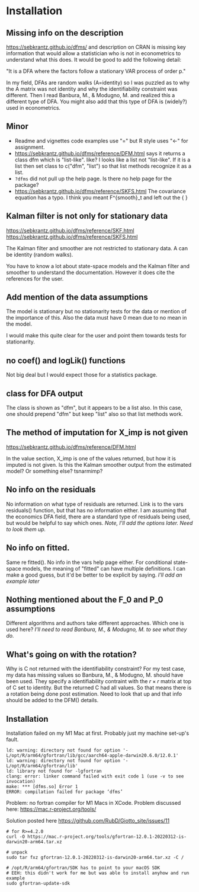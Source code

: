 # Installation
## Missing info on the description

https://sebkrantz.github.io/dfms/ and description on CRAN is missing key information that would allow a statistician who is not in econometrics to understand what this does. It would be good to add the following detail:

"It is a DFA where the factors follow a stationary VAR process of order p."

In my field, DFAs are random walks (A=identity) so I was puzzled as to why the A matrix was not identity and why the identifiability constraint was different. Then I read Banbura, M., & Modugno, M. and realized this a different type of DFA. You might also add that this type of DFA is (widely?) used in econometrics.


## Minor

-  Readme and vignettes code examples use "=" but R style uses "<-" for assignment.
-  https://sebkrantz.github.io/dfms/reference/DFM.html says it returns a class dfm which is "list-like". like? I looks like a list not "list-like". If it is a list then set class to c("dfm", "list") so that list methods recognize it as a list.
-  `?dfms` did not pull up the help page. Is there no help page for the package?
-  https://sebkrantz.github.io/dfms/reference/SKFS.html
The covariance equation has a typo. I think you meant F^{smooth}_t and left out the { }


## Kalman filter is not only for stationary data

https://sebkrantz.github.io/dfms/reference/SKF.html
https://sebkrantz.github.io/dfms/reference/SKFS.html

The Kalman filter and smoother are not restricted to stationary data. A can be identity (random walks).

You have to know a lot about state-space models and the Kalman filter and smoother to understand the documentation. However it does cite the references for the user.

## Add mention of the data assumptions

The model is stationary but no stationarity tests for the data or mention of the importance of this. Also the data must have 0 mean due to no mean in the model.

I would make this quite clear for the user and point them towards tests for stationarity.

## no coef() and logLik() functions

Not big deal but I would expect those for a statistics package.

## class for DFA output

The class is shown as "dfm", but it appears to be a list also. In this case, one should prepend "dfm" but keep "list" also so that list methods work.

## The method of imputation for X_imp is not given

https://sebkrantz.github.io/dfms/reference/DFM.html

In the value section, X_imp is one of the values returned, but how it is imputed is not given. Is this the Kalman smoother output from the estimated model? Or something else? tsnarmimp?

## No info on the residuals

No information on what type of residuals are returned. Link is to the vars residuals() function, but that has no information either. I am assuming that the economics DFA field, there are a standard type of residuals being used, but would be helpful to say which ones. *Note, I'll add the options later. Need to look them up.*

## No info on fitted.

Same re fitted(). No info in the vars help page either. For conditional state-space models, the meaning of "fitted" can have multiple definitions. I can make a good guess, but it'd be better to be explicit by saying. *I'll add an example later*

## Nothing mentioned about the F_0 and P_0 assumptions

Different algorithms and authors take different approaches. Which one is used here? *I'll need to read Banbura, M., & Modugno, M.  to see what they do.*

## What's going on with the rotation? 

Why is C not returned with the identifiability constraint? For my test case, my data has missing values so Banbura, M., & Modugno, M. should have been used. They specify a identifiability contraint with the $r \times r$ matrix at top of C set to identity. But the returned C had all values. So that means there is a rotation being done post estimation. Need to look that up and that info should be added to the DFM() details.

## Installation

Installation failed on my M1 Mac at first. Probably just my machine set-up's fault.

```
ld: warning: directory not found for option '-L/opt/R/arm64/gfortran/lib/gcc/aarch64-apple-darwin20.6.0/12.0.1'
ld: warning: directory not found for option '-L/opt/R/arm64/gfortran/lib'
ld: library not found for -lgfortran
clang: error: linker command failed with exit code 1 (use -v to see invocation)
make: *** [dfms.so] Error 1
ERROR: compilation failed for package ‘dfms’
```

Problem: no fortran compiler for M1 Macs in XCode. Problem discussed here: https://mac.r-project.org/tools/

Solution posted here https://github.com/RubD/Giotto_site/issues/11
```
# for R>=4.2.0
curl -O https://mac.r-project.org/tools/gfortran-12.0.1-20220312-is-darwin20-arm64.tar.xz

# unpack
sudo tar fxz gfortran-12.0.1-20220312-is-darwin20-arm64.tar.xz -C /

# /opt/R/arm64/gfortran/SDK has to point to your macOS SDK
# EEH: this didn't work for me but was able to install anyhow and run example
sudo gfortran-update-sdk
```










